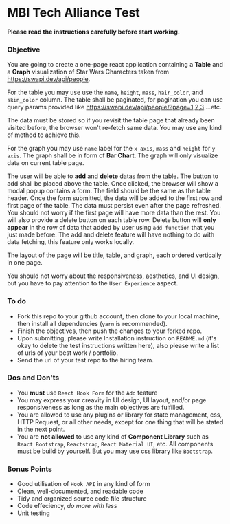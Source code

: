 # MBI Tech Alliance Test

**Please read the instructions carefully before start working.**


### Objective
You are going to create a one-page react application containing a **Table** and a **Graph** visualization of Star Wars Characters taken from https://swapi.dev/api/people.

For the table you may use use the `name`, `height`, `mass`, `hair_color`, and
`skin_color` column. The table shall be paginated, for pagination you can use query params provided like https://swapi.dev/api/people/?page=1,2,3 ...etc. 

The data must be stored so if you revisit the table page that already been visited before, the browser won't re-fetch same data. You may use any kind of method to achieve this.

For the graph you may use `name` label for the `x axis`, `mass` and `height` for `y axis`. The graph shall be in form of **Bar Chart**. The graph will only visualize data on current table page.

The user will be able to **add** and **delete** datas from the table. The button to add shall be placed above the table. Once clicked, the browser will show a modal popup contains a form. The field should be the same as the table header. Once the form submitted, the data will be added to the first row and first page of the table. The data must persist even after the page refreshed. You should not worry if the first page will have more data than the rest. You will also provide a delete button on each table row. Delete button will **only appear** in the row of data that added by user using `add function` that you just made before. The add and delete feature will have nothing to do with data fetching, this feature only works locally.

The layout of the page will be title, table, and graph, each ordered vertically in one page.

You should not worry about the responsiveness, aesthetics, and UI design, but you have to pay attention to the `User Experience` aspect.


### To do
- Fork this repo to your github account, then clone to your local machine, then install all dependencies (`yarn` is recommended).
- Finish the objectives, then push the changes to your forked repo.
- Upon submitting, please write Installation instruction on `README.md` (it's okay to delete the test instructions written here), also please write a list of urls of your best work / portfolio.
- Send the url of your test repo to the hiring team.

### Dos and Don'ts
- You **must** use `React Hook Form` for the `Add` feature 
- You may express your creavity in UI design, UI layout, and/or page responsiveness as long as the main objectives are fulfilled.
- You are allowed to use any plugins or library for state management, css, HTTP Request, or all other needs, except for one thing that will be stated in the next point.
- You are **not allowed** to use any kind of **Component Library** such as `React Bootstrap`, `Reactstrap`, `React Material UI`, etc. All components must be build by yourself. But you may use css library like `Bootstrap`.

### Bonus Points
- Good utilisation of `Hook API` in any kind of form
- Clean, well-documented, and readable code
- Tidy and organized source code file structure
- Code effeciency, *do more with less*
- Unit testing